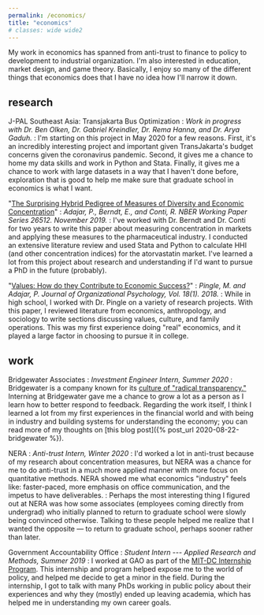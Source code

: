 ```yaml
---
permalink: /economics/
title: "economics"
# classes: wide wide2
---
```


My work in economics has spanned from anti-trust to finance to policy to development to industrial organization. I'm also interested in education, market design, and game theory. Basically, I enjoy so many of the different things that economics does that I have no idea how I'll narrow it down.

## research

J-PAL Southeast Asia: Transjakarta Bus Optimization
: *Work in progress with Dr. Ben Olken, Dr. Gabriel Kreindler, Dr. Rema Hanna, and Dr. Arya Gaduh.*
: I'm starting on this project in May 2020 for a few reasons. First, it's an incredibly interesting project and important given TransJakarta's budget concerns given the coronavirus pandemic. Second, it gives me a chance to home my data skills and work in Python and Stata. Finally, it gives me a chance to work with large datasets in a way that I haven't done before, exploration that is good to help me make sure that graduate school in economics is what I want.

"[The Surprising Hybrid Pedigree of Measures of Diversity and Economic Concentration](https://www.nber.org/papers/w26512.pdf)"
: *Adajar, P., Berndt, E., and Conti, R. NBER Working Paper Series 26512. November 2019.*
: I've worked with Dr. Berndt and Dr. Conti for two years to write this paper about measuring concentration in markets and applying these measures to the pharmaceutical industry. I conducted an extensive literature review and used Stata and Python to calculate HHI (and other concentration indices) for the atorvastatin market. I've learned a lot from this project about research and understanding if I'd want to pursue a PhD in the future (probably).

"[Values: How do they Contribute to Economic Success?](http://www.na-businesspress.com/JOP/JOP18-1/PingleM_18_1.pdf)"
: *Pingle, M. and Adajar, P. Journal of Organizational Psychology, Vol. 18(1). 2018.*
: While in high school, I worked with Dr. Pingle on a variety of research projects. With this paper, I reviewed literature from economics, anthropology, and sociology to write sections discussing values, culture, and family operations. This was my first experience doing "real" economics, and it played a large factor in choosing to pursue it in college.

## work
Bridgewater Associates
: *Investment Engineer Intern, Summer 2020*
: Bridgewater is a company known for its [culture of "radical transparency."](https://www.bridgewater.com/media-archive/culture/) Interning at Bridgewater gave me a chance to grow a lot as a person as I learn how to better respond to feedback. Regarding the work itself, I think I learned a lot from my first experiences in the financial world and with being in industry and building systems for understanding the economy; you can read more of my thoughts on [this blog post]({% post_url 2020-08-22-bridgewater %}).

NERA
: *Anti-trust Intern, Winter 2020*
: I'd worked a lot in anti-trust because of my research about concentration measures, but NERA was a chance for me to do anti-trust in a much more applied manner with more focus on quantitative methods. NERA showed me what economics "industry" feels like: faster-paced, more emphasis on office communication, and the impetus to have deliverables.
: Perhaps the most interesting thing I figured out at NERA was how some associates (employees coming directly from undergrad) who initially planned to return to graduate school were slowly being convinced otherwise. Talking to these people helped me realize that I wanted the opposite — to return to graduate school, perhaps sooner rather than later.

Government Accountability Office
: *Student Intern --- Applied Research and Methods, Summer 2019*
: I worked at GAO as part of the [MIT-DC Internship Program](http://web.mit.edu/summerwash/). This internship and program helped expose me to the world of policy, and helped me decide to get a minor in the field. During the internship, I got to talk with many PhDs working in public policy about their experiences and why they (mostly) ended up leaving academia, which has helped me in understanding my own career goals.